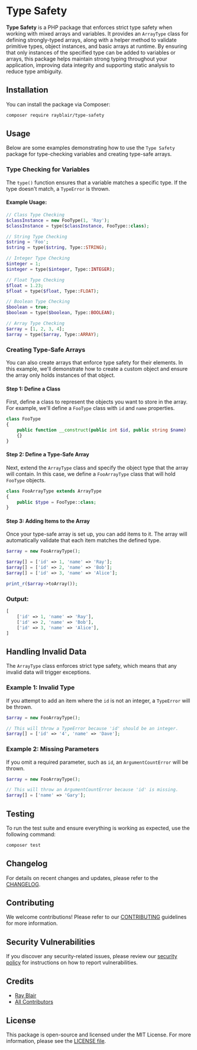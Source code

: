 # Type Safety

**Type Safety** is a PHP package that enforces strict type safety when working with mixed arrays and variables. It provides an `ArrayType` class for defining strongly-typed arrays, along with a helper method to validate primitive types, object instances, and basic arrays at runtime. By ensuring that only instances of the specified type can be added to variables or arrays, this package helps maintain strong typing throughout your application, improving data integrity and supporting static analysis to reduce type ambiguity.

## Installation

You can install the package via Composer:

```bash
composer require rayblair/type-safety
```

## Usage

Below are some examples demonstrating how to use the `Type Safety` package for type-checking variables and creating type-safe arrays.

### Type Checking for Variables

The `type()` function ensures that a variable matches a specific type. If the type doesn't match, a `TypeError` is thrown.

#### Example Usage:

```php
// Class Type Checking
$classInstance = new FooType(1, 'Ray');
$classInstance = type($classInstance, FooType::class);

// String Type Checking
$string = 'Foo';
$string = type($string, Type::STRING);

// Integer Type Checking
$integer = 1;
$integer = type($integer, Type::INTEGER);

// Float Type Checking
$float = 1.23;
$float = type($float, Type::FLOAT);

// Boolean Type Checking
$boolean = true;
$boolean = type($boolean, Type::BOOLEAN);

// Array Type Checking
$array = [1, 2, 3, 4];
$array = type($array, Type::ARRAY);
```

### Creating Type-Safe Arrays

You can also create arrays that enforce type safety for their elements. In this example, we'll demonstrate how to create a custom object and ensure the array only holds instances of that object.

#### Step 1: Define a Class

First, define a class to represent the objects you want to store in the array. For example, we'll define a `FooType` class with `id` and `name` properties.

```php
class FooType
{
    public function __construct(public int $id, public string $name)
    {}
}
```

#### Step 2: Define a Type-Safe Array

Next, extend the `ArrayType` class and specify the object type that the array will contain. In this case, we define a `FooArrayType` class that will hold `FooType` objects.

```php
class FooArrayType extends ArrayType
{
    public $type = FooType::class;
}
```

#### Step 3: Adding Items to the Array

Once your type-safe array is set up, you can add items to it. The array will automatically validate that each item matches the defined type.

```php
$array = new FooArrayType();

$array[] = ['id' => 1, 'name' => 'Ray'];
$array[] = ['id' => 2, 'name' => 'Bob'];
$array[] = ['id' => 3, 'name' => 'Alice'];

print_r($array->toArray());
```

### Output:

```php
[
    ['id' => 1, 'name' => 'Ray'],
    ['id' => 2, 'name' => 'Bob'],
    ['id' => 3, 'name' => 'Alice'],
]
```

## Handling Invalid Data

The `ArrayType` class enforces strict type safety, which means that any invalid data will trigger exceptions.

### Example 1: Invalid Type

If you attempt to add an item where the `id` is not an integer, a `TypeError` will be thrown.

```php
$array = new FooArrayType();

// This will throw a TypeError because 'id' should be an integer.
$array[] = ['id' => '4', 'name' => 'Dave'];
```

### Example 2: Missing Parameters

If you omit a required parameter, such as `id`, an `ArgumentCountError` will be thrown.

```php
$array = new FooArrayType();

// This will throw an ArgumentCountError because 'id' is missing.
$array[] = ['name' => 'Gary'];
```

## Testing

To run the test suite and ensure everything is working as expected, use the following command:

```bash
composer test
```

## Changelog

For details on recent changes and updates, please refer to the [CHANGELOG](CHANGELOG.md).

## Contributing

We welcome contributions! Please refer to our [CONTRIBUTING](https://github.com/spatie/.github/blob/main/CONTRIBUTING.md) guidelines for more information.

## Security Vulnerabilities

If you discover any security-related issues, please review our [security policy](../../security/policy) for instructions on how to report vulnerabilities.

## Credits

-   [Ray Blair](https://github.com/rayblair)
-   [All Contributors](../../contributors)

## License

This package is open-source and licensed under the MIT License. For more information, please see the [LICENSE file](LICENSE.md).
